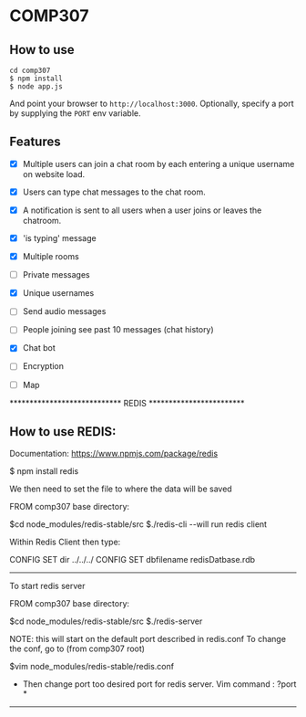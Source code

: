 
# COMP307

## How to use

```
cd comp307
$ npm install
$ node app.js
```

And point your browser to `http://localhost:3000`. Optionally, specify
a port by supplying the `PORT` env variable.

## Features

- [x] Multiple users can join a chat room by each entering a unique username
on website load.
- [x] Users can type chat messages to the chat room.
- [x]  A notification is sent to all users when a user joins or leaves
the chatroom.
- [x] 'is typing' message
- [x] Multiple rooms
- [ ] Private messages
- [x] Unique usernames
- [ ] Send audio messages
- [ ] People joining see past 10 messages (chat history)
- [x] Chat bot
- [ ] Encryption
- [ ] Map


**************************** REDIS ************************
## How to use REDIS:
Documentation: https://www.npmjs.com/package/redis

$ npm install redis

We then need to set the file to where the data will be saved

FROM comp307 base directory:

$cd node_modules/redis-stable/src
$./redis-cli                            --will run redis client

Within Redis Client then type:

CONFIG SET dir ../../../
CONFIG SET dbfilename redisDatbase.rdb

---
To start redis server

FROM comp307 base directory:

$cd node_modules/redis-stable/src
$./redis-server

NOTE: this will start on the default port described in redis.conf
To change the conf, go to (from comp307 root)

$vim node_modules/redis-stable/redis.conf

* Then change port too desired port for redis server. Vim command : ?port *



******************************************************************
